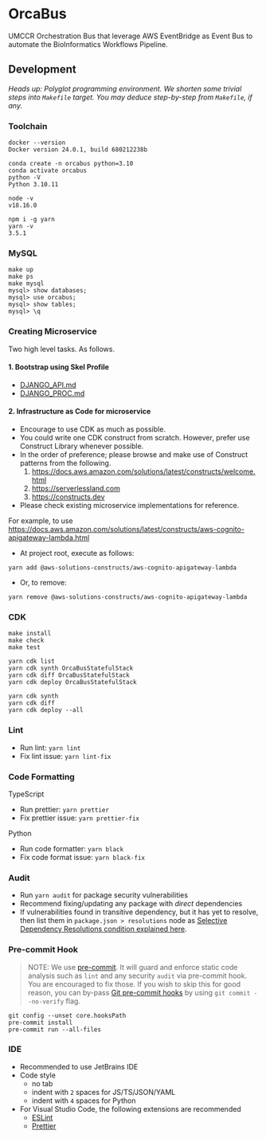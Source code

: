 # OrcaBus

UMCCR Orchestration Bus that leverage AWS EventBridge as Event Bus to automate the BioInformatics Workflows Pipeline.

## Development

_Heads up: Polyglot programming environment. We shorten some trivial steps into `Makefile` target. You may deduce step-by-step from `Makefile`, if any._

### Toolchain

```
docker --version
Docker version 24.0.1, build 680212238b

conda create -n orcabus python=3.10
conda activate orcabus
python -V
Python 3.10.11

node -v
v18.16.0

npm i -g yarn
yarn -v
3.5.1
```

### MySQL

```
make up
make ps
make mysql
mysql> show databases;
mysql> use orcabus;
mysql> show tables;
mysql> \q
```

### Creating Microservice

Two high level tasks. As follows.

#### 1. Bootstrap using Skel Profile

- [DJANGO_API.md](docs/developer/DJANGO_API.md)
- [DJANGO_PROC.md](docs/developer/DJANGO_PROC.md)

#### 2. Infrastructure as Code for microservice

- Encourage to use CDK as much as possible.
- You could write one CDK construct from scratch. However, prefer use Construct Library whenever possible.
- In the order of preference; please browse and make use of Construct patterns from the following.
  1. https://docs.aws.amazon.com/solutions/latest/constructs/welcome.html
  2. https://serverlessland.com
  3. https://constructs.dev
- Please check existing microservice implementations for reference.

For example, to use https://docs.aws.amazon.com/solutions/latest/constructs/aws-cognito-apigateway-lambda.html

- At project root, execute as follows:
```
yarn add @aws-solutions-constructs/aws-cognito-apigateway-lambda
```

- Or, to remove:
```
yarn remove @aws-solutions-constructs/aws-cognito-apigateway-lambda
```

### CDK

```
make install
make check
make test

yarn cdk list
yarn cdk synth OrcaBusStatefulStack
yarn cdk diff OrcaBusStatefulStack
yarn cdk deploy OrcaBusStatefulStack

yarn cdk synth
yarn cdk diff
yarn cdk deploy --all
```

### Lint

- Run lint: `yarn lint`
- Fix lint issue: `yarn lint-fix`

### Code Formatting

TypeScript
- Run prettier: `yarn prettier`
- Fix prettier issue: `yarn prettier-fix`

Python
- Run code formatter: `yarn black`
- Fix code format issue: `yarn black-fix`

### Audit

- Run `yarn audit` for package security vulnerabilities
- Recommend fixing/updating any package with _direct_ dependencies
- If vulnerabilities found in transitive dependency, but it has yet to resolve, then list them in `package.json > resolutions` node as [Selective Dependency Resolutions condition explained here](https://classic.yarnpkg.com/en/docs/selective-version-resolutions/).

### Pre-commit Hook

> NOTE: We use [pre-commit](https://github.com/umccr/wiki/blob/master/computing/dev-environment/git-hooks.md). It will guard and enforce static code analysis such as `lint` and any security `audit` via pre-commit hook. You are encouraged to fix those. If you wish to skip this for good reason, you can by-pass [Git pre-commit hooks](https://git-scm.com/book/en/v2/Customizing-Git-Git-Hooks) by using `git commit --no-verify` flag.

```commandline
git config --unset core.hooksPath
pre-commit install
pre-commit run --all-files
```

### IDE

- Recommended to use JetBrains IDE
- Code style
  - no tab
  - indent with `2` spaces for JS/TS/JSON/YAML
  - indent with `4` spaces for Python
- For Visual Studio Code, the following extensions are recommended
  - [ESLint](https://marketplace.visualstudio.com/items?itemName=dbaeumer.vscode-eslint)
  - [Prettier](https://marketplace.visualstudio.com/items?itemName=esbenp.prettier-vscode)

